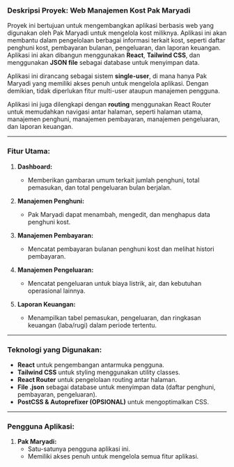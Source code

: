 ### **Deskripsi Proyek: Web Manajemen Kost Pak Maryadi**

Proyek ini bertujuan untuk mengembangkan aplikasi berbasis web yang digunakan oleh Pak Maryadi untuk mengelola kost miliknya. Aplikasi ini akan membantu dalam pengelolaan berbagai informasi terkait kost, seperti daftar penghuni kost, pembayaran bulanan, pengeluaran, dan laporan keuangan. Aplikasi ini akan dibangun menggunakan **React**, **Tailwind CSS**, dan menggunakan **JSON file** sebagai database untuk menyimpan data.

Aplikasi ini dirancang sebagai sistem **single-user**, di mana hanya Pak Maryadi yang memiliki akses penuh untuk mengelola aplikasi. Dengan demikian, tidak diperlukan fitur multi-user ataupun manajemen pengguna.

Aplikasi ini juga dilengkapi dengan **routing** menggunakan React Router untuk memudahkan navigasi antar halaman, seperti halaman utama, manajemen penghuni, manajemen pembayaran, manajemen pengeluaran, dan laporan keuangan.

---

### **Fitur Utama:**

1. **Dashboard:**

    - Memberikan gambaran umum terkait jumlah penghuni, total pemasukan, dan total pengeluaran bulan berjalan.

2. **Manajemen Penghuni:**

    - Pak Maryadi dapat menambah, mengedit, dan menghapus data penghuni kost.

3. **Manajemen Pembayaran:**

    - Mencatat pembayaran bulanan penghuni kost dan melihat histori pembayaran.

4. **Manajemen Pengeluaran:**

    - Mencatat pengeluaran untuk biaya listrik, air, dan kebutuhan operasional lainnya.

5. **Laporan Keuangan:**
    - Menampilkan tabel pemasukan, pengeluaran, dan ringkasan keuangan (laba/rugi) dalam periode tertentu.

---

### **Teknologi yang Digunakan:**

-   **React** untuk pengembangan antarmuka pengguna.
-   **Tailwind CSS** untuk styling menggunakan utility classes.
-   **React Router** untuk pengelolaan routing antar halaman.
-   **File .json** sebagai database untuk menyimpan data (daftar penghuni, pembayaran, pengeluaran).
-   **PostCSS & Autoprefixer (OPSIONAL)** untuk mengoptimalkan CSS.

---

### **Pengguna Aplikasi:**

1. **Pak Maryadi:**
    - Satu-satunya pengguna aplikasi ini.
    - Memiliki akses penuh untuk mengelola semua fitur aplikasi.
